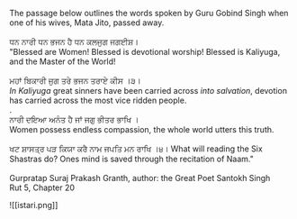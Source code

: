 The passage below outlines the words spoken by Guru Gobind Singh when one of his wives, Mata Jito, passed away.⁣  
⁣  
ਧਨ ਨਾਰੀ ਧਨ ਭਜਨ ਹੈ ਧਨ ਕਲਜੁਗ ਜਗਈਸ਼।⁣  
"Blessed are Women! Blessed is devotional worship! Blessed is Kaliyuga, and the Master of the World! ⁣  
⁣  
ਮਹਾਂ ਬਿਕਾਰੀ ਜੁਗ ਤਰੇ ਭਜਨ ਤਰਾਏ ਕੀਸ ।੩। ⁣  
*In Kaliyuga* great sinners have been carried across *into salvation*, devotion has carried across the most vice ridden people.⁣ ⁣  
.  
ਨਾਰੀ ਦਇਆ ਅਨੰਤ ਹੈ ਜਾਂ ਜਗੁ ਭੀਤਰ ਭਾਖਿ ।⁣  
Women possess endless compassion, the whole world utters this truth. ⁣  
⁣  
ਖਟ ਸ਼ਾਸਤ੍ਰ ਪੜ ਕਿਯਾ ਕਰੈ ਨਾਮ ਜਪਤਿ ਮਨ ਰਾਖਿ ।੪।⁣ What will reading the Six Shastras do? Ones mind is saved through the recitation of Naam." ⁣  
⁣  
Gurpratap Suraj Prakash Granth, author: the Great Poet Santokh Singh⁣  
Rut 5, Chapter 20

![[istari.png]]